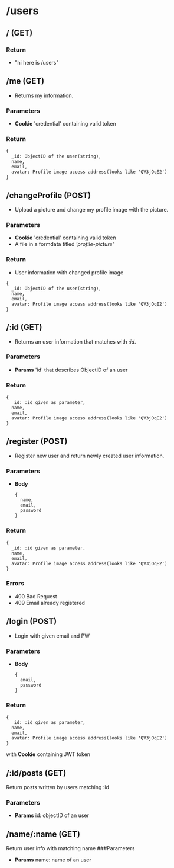 # /users  
  
## / (GET)  
### Return  
- "hi here is /users"  
  
## /me (GET)
- Returns my information.
### Parameters
- **Cookie** 'credential' containing valid token
### Return
```
{
  _id: ObjectID of the user(string),
  name,
  email,
  avatar: Profile image access address(looks like 'QV3jOqE2')
}
```

## /changeProfile (POST)
- Upload a picture and change my profile image with the picture.
### Parameters
- **Cookie** 'credential' containing valid token
- A file in a formdata titled *'profile-picture'*
### Return
- User information with changed profile image
```
{
  _id: ObjectID of the user(string),
  name,
  email,
  avatar: Profile image access address(looks like 'QV3jOqE2')
}
```

## /:id (GET)
- Returns an user information that matches with *:id*.
### Parameters
- **Params** 'id' that describes ObjectID of an user
### Return
```
{
  _id: :id given as parameter,
  name,
  email,
  avatar: Profile image access address(looks like 'QV3jOqE2')
}
```

## /register (POST)
- Register new user and return newly created user information.
### Parameters
- **Body**
  ```
  {
    name,
    email,
    password
  }
  ```
### Return
```
{
  _id: :id given as parameter,
  name,
  email,
  avatar: Profile image access address(looks like 'QV3jOqE2')
}
```
### Errors
- 400 Bad Request
- 409 Email already registered

## /login (POST)
- Login with given email and PW
### Parameters
- **Body**
  ```
  {
    email,
    password
  }
  ```
### Return
```
{
  _id: :id given as parameter,
  name,
  email,
  avatar: Profile image access address(looks like 'QV3jOqE2')
}
```
with **Cookie** containing JWT token


## /:id/posts (GET)
Return posts written by users matching :id
### Parameters
- **Params** id: objectID of an user

## /name/:name (GET)
Return user info with matching name
###Parameters
- **Params** name: name of an user